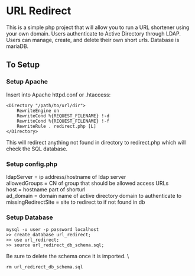 # URL Redirect
This is a simple php project that will allow you to run a URL shortener using your own domain.  Users authenticate to Active Directory through LDAP.  Users can manage, create, and delete their own short urls.  Database is mariaDB. 
 
## To Setup

### Setup Apache

Insert into Apache httpd.conf or .htaccess:


```
<Directory "/path/to/url/dir"> 
	RewriteEngine on 
	RewriteCond %{REQUEST_FILENAME} !-d 
	RewriteCond %{REQUEST_FILENAME} !-f 
	RewriteRule . redirect.php [L] 
</Directory>
```


This will redirect anything not found in directory to redirect.php which will check the SQL database.

###  Setup config.php
ldapServer = ip address/hostname of ldap server \
allowedGroups = CN of group that should be allowed access URLs \
host = hostname part of shorturl \
ad_domain = domain name of active directory domain to authenticate to \
missingRedirectSite = site to redirect to if not found in db

### Setup Database
```
mysql -u user -p password localhost
>> create database url_redirect;
>> use url_redirect;
>> source url_redirect_db_schema.sql;
```

Be sure to delete the schema once it is imported. \
```
rm url_redirect_db_schema.sql
```
